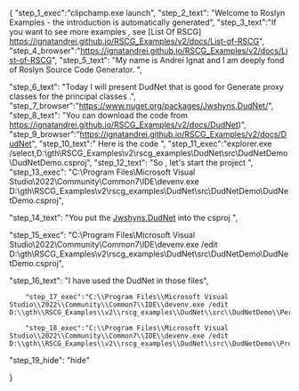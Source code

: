 {
    "step_1_exec":"clipchamp.exe launch",
    "step_2_text": "Welcome to Roslyn Examples - the introduction is automatically generated",
    "step_3_text":"If you want to see more examples , see  [List Of RSCG] https://ignatandrei.github.io/RSCG_Examples/v2/docs/List-of-RSCG",
    "step_4_browser":"https://ignatandrei.github.io/RSCG_Examples/v2/docs/List-of-RSCG",
    "step_5_text": "My name is Andrei Ignat and I am deeply fond of Roslyn Source Code Generator. ",

"step_6_text": "Today I will present DudNet  that is good for Generate proxy classes for the principal classes .",
"step_7_browser":"https://www.nuget.org/packages/Jwshyns.DudNet/",
"step_8_text": "You can download the code from https://ignatandrei.github.io/RSCG_Examples/v2/docs/DudNet)",
"step_9_browser":"https://ignatandrei.github.io/RSCG_Examples/v2/docs/DudNet",
"step_10_text":" Here is the code ",
"step_11_exec":"explorer.exe /select,D:\\gth\\RSCG_Examples\\v2\\rscg_examples\\DudNet\\src\\DudNetDemo\\DudNetDemo.csproj",
"step_12_text": "So , let's start the project ",
"step_13_exec": "C:\\Program Files\\Microsoft Visual Studio\\2022\\Community\\Common7\\IDE\\devenv.exe D:\\gth\\RSCG_Examples\\v2\\rscg_examples\\DudNet\\src\\DudNetDemo\\DudNetDemo.csproj",

"step_14_text": "You put the  [Jwshyns.DudNet](https://www.nuget.org/packages/Jwshyns.DudNet/) into the csproj ",

"step_15_exec": "C:\\Program Files\\Microsoft Visual Studio\\2022\\Community\\Common7\\IDE\\devenv.exe /edit D:\\gth\\RSCG_Examples\\v2\\rscg_examples\\DudNet\\src\\DudNetDemo\\DudNetDemo.csproj",

"step_16_text": "I have used the DudNet in those files",


        "step_17_exec":"C:\\Program Files\\Microsoft Visual Studio\\2022\\Community\\Common7\\IDE\\devenv.exe /edit D:\\gth\\RSCG_Examples\\v2\\rscg_examples\\DudNet\\src\\DudNetDemo\\Person.cs",
    
        "step_18_exec":"C:\\Program Files\\Microsoft Visual Studio\\2022\\Community\\Common7\\IDE\\devenv.exe /edit D:\\gth\\RSCG_Examples\\v2\\rscg_examples\\DudNet\\src\\DudNetDemo\\Program.cs",
    
"step_19_hide": "hide"


}